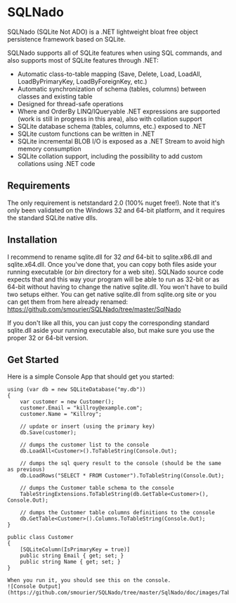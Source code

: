 # SQLNado
SQLNado (SQLite Not ADO) is a .NET lightweight bloat free object persistence framework based on SQLite.

SQLNado supports all of SQLite features when using SQL commands, and also supports most of SQLite features through .NET:

* Automatic class-to-table mapping (Save, Delete, Load, LoadAll, LoadByPrimaryKey, LoadByForeignKey, etc.)
* Automatic synchronization of schema (tables, columns) between classes and existing table
* Designed for thread-safe operations
* Where and OrderBy LINQ/IQueryable .NET expressions are supported (work is still in progress in this area), also with collation support
* SQLite database schema (tables, columns, etc.) exposed to .NET
* SQLite custom functions can be written in .NET
* SQLite incremental BLOB I/O is exposed as a .NET Stream to avoid high memory consumption
* SQLite  collation support, including the possibility to add custom collations using .NET code

## Requirements
The only requirement is netstandard 2.0 (100% nuget free!). Note that it's only been validated on the Windows 32 and 64-bit platform, and it requires the standard SQLite native dlls.

## Installation
I recommend to rename sqlite.dll for 32 *and* 64-bit to sqlite.x86.dll and sqlite.x64.dll. Once you've done that, you can copy both files aside your running executable (or *bin* directory for a web site). SQLNado source code expects that and this way your program will be able to run as 32-bit or as 64-bit without having to change the native sqlite.dll. You won't have to build two setups either. You can get native sqlite.dll from sqlite.org site or you can get them from here already renamed: https://github.com/smourier/SQLNado/tree/master/SqlNado

If you don't like all this, you can just copy the corresponding standard sqlite.dll aside your running executable also, but make sure you use the proper 32 or 64-bit version.

## Get Started
Here is a simple Console App that should get you started:

    using (var db = new SQLiteDatabase("my.db"))
    {
        var customer = new Customer();
        customer.Email = "killroy@example.com";
        customer.Name = "Killroy";

        // update or insert (using the primary key)
        db.Save(customer);

        // dumps the customer list to the console
        db.LoadAll<Customer>().ToTableString(Console.Out);

        // dumps the sql query result to the console (should be the same as previous)
        db.LoadRows("SELECT * FROM Customer").ToTableString(Console.Out);

        // dumps the Customer table schema to the console
        TableStringExtensions.ToTableString(db.GetTable<Customer>(), Console.Out);

        // dumps the Customer table columns definitions to the console
        db.GetTable<Customer>().Columns.ToTableString(Console.Out);
    }

    public class Customer
    {
        [SQLiteColumn(IsPrimaryKey = true)]
        public string Email { get; set; }
        public string Name { get; set; }
    }
    
    When you run it, you should see this on the console.
    ![Console Output](https://github.com/smourier/SQLNado/tree/master/SqlNado/doc/images/TableString1.png)
